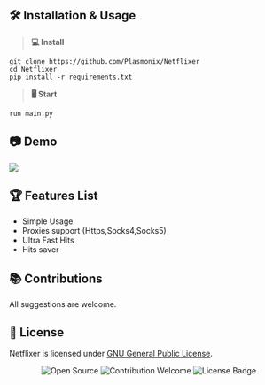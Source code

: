 ## 🛠 Installation & Usage

> **💻 Install**
```
git clone https://github.com/Plasmonix/Netflixer
cd Netflixer
pip install -r requirements.txt
```
> **🖥️ Start**
```
run main.py
```  

## 📷 Demo
![](https://raw.githubusercontent.com/Plasmonix/Netflixer/main/demo.png)

## 🏆 Features List
- Simple Usage
- Proxies support (Https,Socks4,Socks5)
- Ultra Fast Hits
- Hits saver

## 📚 Contributions
All suggestions are welcome.

## 📜 License
Netflixer is licensed under [GNU General Public License](https://github.com/Plasmonix/Netflixer/blob/master/LICENSE).

<p align="center">
  <img src="https://badges.frapsoft.com/os/v1/open-source.svg?v=103" alt="Open Source">
  <img src="https://img.shields.io/badge/contributions-welcome-brightgreen.svg?style=flat" alt="Contribution Welcome">
  <img src="https://img.shields.io/badge/License-GPLv3-blue.svg" alt="License Badge">
</p>
